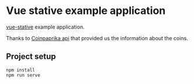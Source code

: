 # Vue stative example application

[vue-stative](https://github.com/stativejs/vue-stative) example application.

Thanks to [Coinpaprika api](https://api.coinpaprika.com) that provided us the information about the coins.

## Project setup

```
npm install
npm run serve
```
